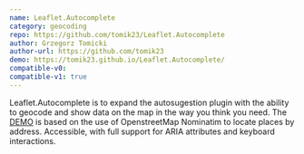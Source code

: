 ```yaml
---
name: Leaflet.Autocomplete
category: geocoding
repo: https://github.com/tomik23/Leaflet.Autocomplete
author: Grzegorz Tomicki
author-url: https://github.com/tomik23
demo: https://tomik23.github.io/Leaflet.Autocomplete/
compatible-v0:
compatible-v1: true
---
```


Leaflet.Autocomplete is to expand the autosugestion plugin with the ability to geocode and show data on the map in the way you think you need. The <a href="https://tomik23.github.io/Leaflet.Autocomplete/">DEMO</a> is based on the use of OpenstreetMap Nominatim to locate places by address. Accessible, with full support for ARIA attributes and keyboard interactions.

